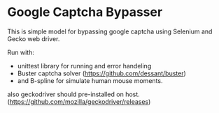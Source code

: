 # Google Captcha Bypasser

This is simple model for bypassing google captcha using Selenium and Gecko web driver.

Run with:
- unittest library for running and error handeling
- Buster captcha solver (https://github.com/dessant/buster)
- and B-spline for simulate human mouse moments.

also geckodriver should pre-installed on host. (https://github.com/mozilla/geckodriver/releases)